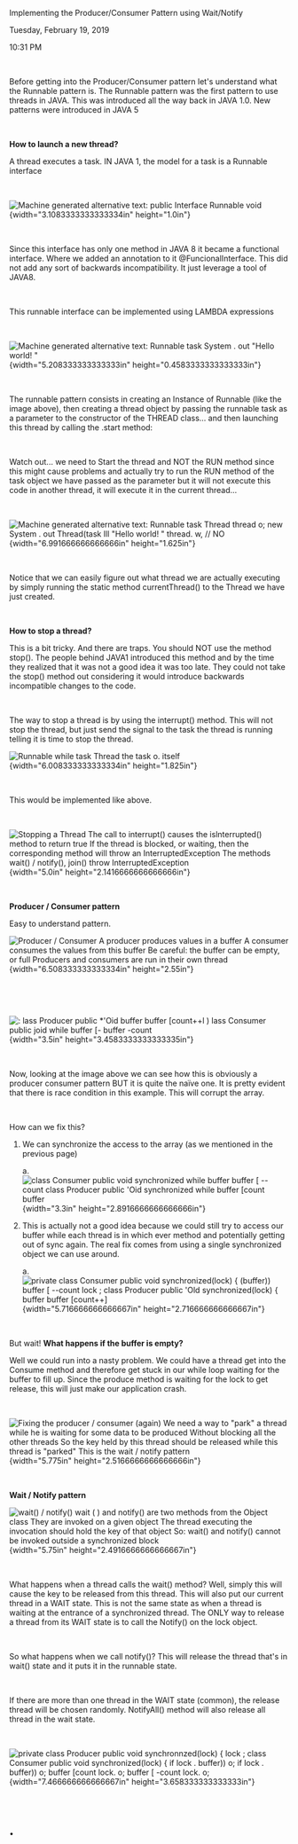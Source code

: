 Implementing the Producer/Consumer Pattern using Wait/Notify

Tuesday, February 19, 2019

10:31 PM

 

Before getting into the Producer/Consumer pattern let\'s understand what the Runnable pattern is. The Runnable pattern was the first pattern to use threads in JAVA. This was introduced all the way back in JAVA 1.0. New patterns were introduced in JAVA 5

 

**How to launch a new thread?**

A thread executes a task. IN JAVA 1, the model for a task is a Runnable interface

 

![Machine generated alternative text: public Interface Runnable void ](001_Implementing_the_Producer-Consumer_Pattern_using_Wait-Notify_000.png){width="3.1083333333333334in" height="1.0in"}

 

Since this interface has only one method in JAVA 8 it became a functional interface. Where we added an annotation to it \@FuncionalInterface. This did not add any sort of backwards incompatibility. It just leverage a tool of JAVA8.

 

This runnable interface can be implemented using LAMBDA expressions

 

![Machine generated alternative text: Runnable task System . out \"Hello world! \" ](001_Implementing_the_Producer-Consumer_Pattern_using_Wait-Notify_001.png){width="5.208333333333333in" height="0.4583333333333333in"}

 

The runnable pattern consists in creating an Instance of Runnable (like the image above), then creating a thread object by passing the runnable task as a parameter to the constructor of the THREAD class... and then launching this thread by calling the .start method:

 

Watch out... we need to Start the thread and NOT the RUN method since this might cause problems and actually try to run the RUN method of the task object we have passed as the parameter but it will not execute this code in another thread, it will execute it in the current thread...

 

![Machine generated alternative text: Runnable task Thread thread o; new System . out Thread(task Ill \"Hello world! \" thread. w, // NO ](001_Implementing_the_Producer-Consumer_Pattern_using_Wait-Notify_002.png){width="6.991666666666666in" height="1.625in"}

 

Notice that we can easily figure out what thread we are actually executing by simply running the static method currentThread() to the Thread we have just created.

 

**How to stop a thread?**

This is a bit tricky. And there are traps. You should NOT use the method stop(). The people behind JAVA1 introduced this method and by the time they realized that it was not a good idea it was too late. They could not take the stop() method out considering it would introduce backwards incompatible changes to the code.

 

The way to stop a thread is by using the interrupt() method. This will not stop the thread, but just send the signal to the task the thread is running telling it is time to stop the thread.

![Runnable while task Thread the task o. itself ](001_Implementing_the_Producer-Consumer_Pattern_using_Wait-Notify_003.png){width="6.008333333333334in" height="1.825in"}

 

This would be implemented like above.

 

![Stopping a Thread The call to interrupt() causes the islnterrupted() method to return true If the thread is blocked, or waiting, then the corresponding method will throw an InterruptedException The methods wait() / notify(), join() throw InterruptedException ](001_Implementing_the_Producer-Consumer_Pattern_using_Wait-Notify_004.png){width="5.0in" height="2.1416666666666666in"}

 

**Producer / Consumer pattern**

Easy to understand pattern.

![Producer / Consumer A producer produces values in a buffer A consumer consumes the values from this buffer Be careful: the buffer can be empty, or full Producers and consumers are run in their own thread ](001_Implementing_the_Producer-Consumer_Pattern_using_Wait-Notify_005.png){width="6.508333333333334in" height="2.55in"}

 

 

![: lass Producer public \*\'Oid buffer buffer \[count++l ) lass Consumer public joid while buffer \[- buffer -count ](001_Implementing_the_Producer-Consumer_Pattern_using_Wait-Notify_006.png){width="3.5in" height="3.4583333333333335in"}

 

Now, looking at the image above we can see how this is obviously a producer consumer pattern BUT it is quite the naïve one. It is pretty evident that there is race condition in this example. This will corrupt the array.

 

How can we fix this?

1.  We can synchronize the access to the array (as we mentioned in the previous page)

    a.  ![class Consumer public void synchronized while buffer buffer \[ \--count class Producer public \'Oid synchronized while buffer \[count buffer ](001_Implementing_the_Producer-Consumer_Pattern_using_Wait-Notify_007.png){width="3.3in" height="2.8916666666666666in"}

2.  This is actually not a good idea because we could still try to access our buffer while each thread is in which ever method and potentially getting out of sync again. The real fix comes from using a single synchronized object we can use around.

    a.  ![private class Consumer public void synchronized(lock) { (buffer)) buffer \[ \--count lock ; class Producer public \'Old synchronized(lock) { buffer buffer \[count++\] ](001_Implementing_the_Producer-Consumer_Pattern_using_Wait-Notify_008.png){width="5.716666666666667in" height="2.716666666666667in"}

 

But wait! **What happens if the buffer is empty?**

Well we could run into a nasty problem. We could have a thread get into the Consume method and therefore get stuck in our while loop waiting for the buffer to fill up. Since the produce method is waiting for the lock to get release, this will just make our application crash.

 

![Fixing the producer / consumer (again) We need a way to \"park\" a thread while he is waiting for some data to be produced Without blocking all the other threads So the key held by this thread should be released while this thread is \"parked\" This is the wait / notify pattern ](001_Implementing_the_Producer-Consumer_Pattern_using_Wait-Notify_009.png){width="5.775in" height="2.5166666666666666in"}

 

**Wait / Notify pattern**

![wait() / notify() wait ( ) and notify() are two methods from the Object class They are invoked on a given object The thread executing the invocation should hold the key of that object So: wait() and notify() cannot be invoked outside a synchronized block ](001_Implementing_the_Producer-Consumer_Pattern_using_Wait-Notify_010.png){width="5.75in" height="2.4916666666666667in"}

 

What happens when a thread calls the wait() method? Well, simply this will cause the key to be released from this thread. This will also put our current thread in a WAIT state. This is not the same state as when a thread is waiting at the entrance of a synchronized thread. The ONLY way to release a thread from its WAIT state is to call the Notify() on the lock object.

 

So what happens when we call notify()? This will release the thread that\'s in wait() state and it puts it in the runnable state.

 

If there are more than one thread in the WAIT state (common), the release thread will be chosen randomly. NotifyAll() method will also release all thread in the wait state.

 

![private class Producer public void synchronnzed(lock) { lock ; class Consumer public void synchronized(lock) { if lock . buffer)) o; if lock . buffer)) o; buffer \[count lock. o; buffer \[ -count lock. o; ](001_Implementing_the_Producer-Consumer_Pattern_using_Wait-Notify_011.png){width="7.466666666666667in" height="3.658333333333333in"}

 

 

•
